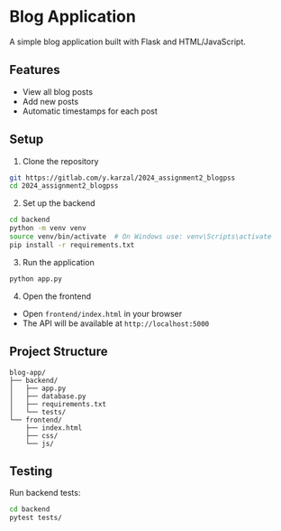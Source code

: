 # Blog Application

A simple blog application built with Flask and HTML/JavaScript.

## Features

- View all blog posts
- Add new posts
- Automatic timestamps for each post

## Setup

1. Clone the repository
```bash
git https://gitlab.com/y.karzal/2024_assignment2_blogpss
cd 2024_assignment2_blogpss
```

2. Set up the backend
```bash
cd backend
python -m venv venv
source venv/bin/activate  # On Windows use: venv\Scripts\activate
pip install -r requirements.txt
```

3. Run the application
```bash
python app.py
```

4. Open the frontend
- Open `frontend/index.html` in your browser
- The API will be available at `http://localhost:5000`

## Project Structure

```
blog-app/
├── backend/
│   ├── app.py
│   ├── database.py
│   ├── requirements.txt
│   └── tests/
└── frontend/
    ├── index.html
    ├── css/
    └── js/
```

## Testing

Run backend tests:
```bash
cd backend
pytest tests/
```
